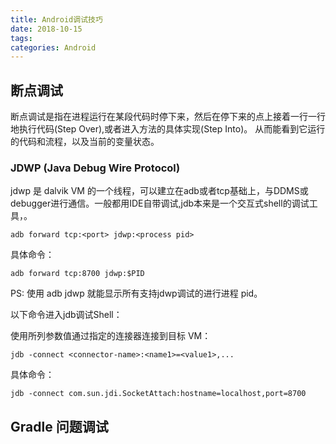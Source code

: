 ```yaml
---
title: Android调试技巧
date: 2018-10-15
tags:
categories: Android
---
```


## 断点调试

断点调试是指在进程运行在某段代码时停下来，然后在停下来的点上接着一行一行地执行代码(Step Over),或者进入方法的具体实现(Step Into)。
从而能看到它运行的代码和流程，以及当前的变量状态。

### JDWP (Java Debug Wire Protocol)

jdwp 是 dalvik VM 的一个线程，可以建立在adb或者tcp基础上，与DDMS或debugger进行通信。一般都用IDE自带调试,jdb本来是一个交互式shell的调试工具，。

~~~
adb forward tcp:<port> jdwp:<process pid>
~~~

具体命令：

~~~
adb forward tcp:8700 jdwp:$PID
~~~

PS: 使用 adb jdwp 就能显示所有支持jdwp调试的进行进程 pid。

以下命令进入jdb调试Shell：

使用所列参数值通过指定的连接器连接到目标 VM：

~~~
jdb -connect <connector-name>:<name1>=<value1>,...
~~~

具体命令：

~~~
jdb -connect com.sun.jdi.SocketAttach:hostname=localhost,port=8700
~~~

## Gradle 问题调试
